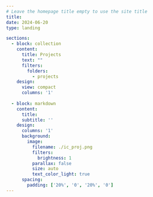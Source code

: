 ```yaml
---
# Leave the homepage title empty to use the site title
title: 
date: 2024-06-20
type: landing

sections:
  - block: collection
    content:
      title: Projects
      text: ""
      filters:
        folders:
          - projects
    design:
      view: compact
      columns: '1'
      
  - block: markdown
    content:
      title:
      subtitle: ''
    design:
      columns: '1'
      background:
        image: 
          filename: ./ic_proj.png
          filters:
            brightness: 1
          parallax: false
          size: auto
          text_color_light: true
      spacing:
        padding: ['20%', '0', '20%', '0']
---
```

